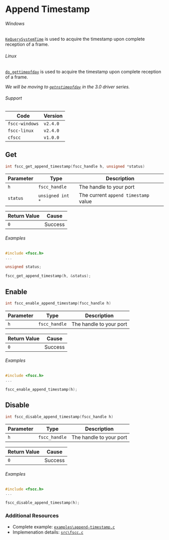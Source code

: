 # Append Timestamp

###### Windows
[`KeQuerySystemTime`](http://msdn.microsoft.com/en-us/library/windows/hardware/ff553068.aspx)
is used to acquire the timestamp upon complete reception of a frame.

###### Linux
[`do_gettimeofday`](http://www.fsl.cs.sunysb.edu/kernel-api/re29.html)
is used to acquire the timestamp upon complete reception of a frame.

_We will be moving to 
[`getnstimeofday`](http://www.gnugeneration.com/books/linux/2.6.20/kernel-api/re32.html)
in the 3.0 driver series._

###### Support
| Code           | Version
| -------------- | --------
| `fscc-windows` | `v2.4.0` 
| `fscc-linux`   | `v2.4.0` 
| `cfscc`        | `v1.0.0`


## Get
```c
int fscc_get_append_timestamp(fscc_handle h, unsigned *status)
```

| Parameter | Type             | Description
| --------- | ---------------- | ------------------------------------
| `h`       | `fscc_handle`    | The handle to your port
| `status`  | `unsigned int *` | The current `append timestamp` value

| Return Value | Cause
| ------------ | -------
| `0`          | Success

###### Examples
```c
#include <fscc.h>
...

unsigned status;

fscc_get_append_timestamp(h, &status);
```


## Enable
```c
int fscc_enable_append_timestamp(fscc_handle h)
```

| Parameter | Type             | Description
| --------- | ---------------- | -----------------------
| `h`       | `fscc_handle`    | The handle to your port

| Return Value | Cause
| ------------ | -------
| `0`          | Success

###### Examples
```c
#include <fscc.h>
...

fscc_enable_append_timestamp(h);
```


## Disable
```c
int fscc_disable_append_timestamp(fscc_handle h)
```

| Parameter | Type             | Description
| --------- | ---------------- | -----------------------
| `h`       | `fscc_handle`    | The handle to your port

| Return Value | Cause
| ------------ | -------
| `0`          | Success

###### Examples
```c
#include <fscc.h>
...

fscc_disable_append_timestamp(h);
```


### Additional Resources
- Complete example: [`examples\append-timestamp.c`](https://github.com/commtech/cfscc/blob/master/examples/append-timestamp.c)
- Implemenation details: [`src\fscc.c`](https://github.com/commtech/cfscc/blob/master/src/fscc.c)
